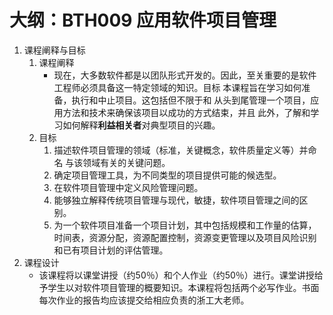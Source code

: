 <!--
 * @Author: your name
 * @Date: 2020-09-27 23:11:21
 * @LastEditTime: 2020-09-27 23:37:13
 * @LastEditors: Please set LastEditors
 * @Description: In User Settings Edit
 * @FilePath: /会议/BTH009dec.md
-->
# 大纲：BTH009 应用软件项目管理
1. 课程阐释与目标
   1. 课程阐释
      * 现在，大多数软件都是以团队形式开发的。因此，至关重要的是软件工程师必须具备这一特定领域的知识。目标
本课程旨在学习如何准备，执行和中止项目。这包括但不限于和
从头到尾管理一个项目，应用方法和技术来确保该项目以成功的方式结束，并且
此外，了解和学习如何解释**利益相关者**对典型项目的兴趣。  
   2. 目标
      1. 描述软件项目管理的领域（标准，关键概念，软件质量定义等）并命名
与该领域有关的关键问题。
      2. 确定项目管理工具，为不同类型的项目提供可能的候选型。
      3. 在软件项目管理中定义风险管理问题。
      4. 能够独立解释传统项目管理与现代，敏捷，软件项目管理之间的区别。
      5. 为一个软件项目准备一个项目计划，其中包括规模和工作量的估算，时间表，资源分配，资源配置控制，资源变更管理以及项目风险识别和已有项目计划的评估管理。
2. 课程设计
   * 该课程将以课堂讲授（约50％）和个人作业（约50％）进行。课堂讲授给予学生以对软件项目管理的概要知识。本课程将包括两个必写作业。书面每次作业的报告均应该提交给相应负责的浙工大老师。



    


